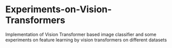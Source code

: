 # Experiments-on-Vision-Transformers
Implementation of Vision Transformer based image classifier and some experiments on feature learning by vision transformers on different datasets 
